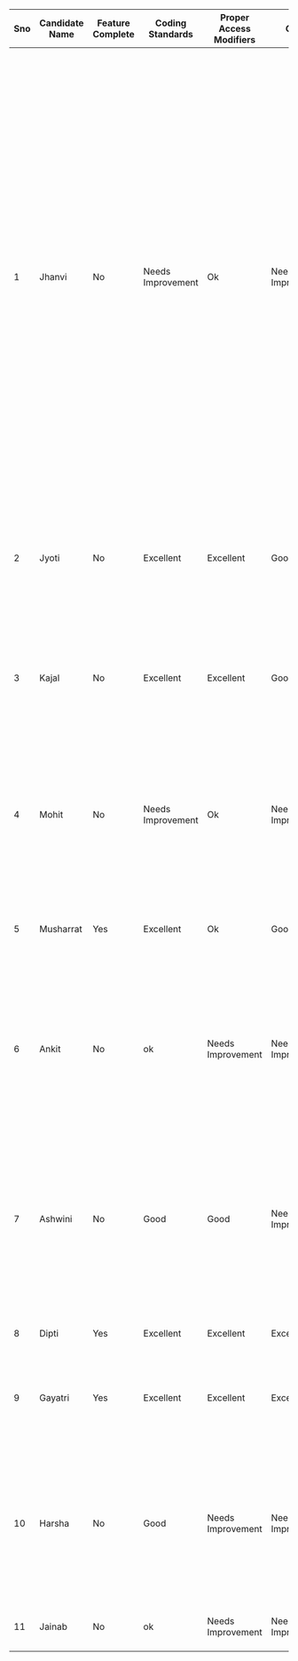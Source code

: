| Sno | Candidate Name | Feature Complete | Coding Standards  | Proper Access Modifiers | Grade             | Feedback                                                                                                                                                                                                                                                                                                                                                                                                                                                                                                                                                                                                                                                                                                                                                                                                                                                                                                                                                                                                                                                                                                                                                                                       |
|-----|----------------|------------------|-------------------|-------------------------|-------------------|------------------------------------------------------------------------------------------------------------------------------------------------------------------------------------------------------------------------------------------------------------------------------------------------------------------------------------------------------------------------------------------------------------------------------------------------------------------------------------------------------------------------------------------------------------------------------------------------------------------------------------------------------------------------------------------------------------------------------------------------------------------------------------------------------------------------------------------------------------------------------------------------------------------------------------------------------------------------------------------------------------------------------------------------------------------------------------------------------------------------------------------------------------------------------------------------|
| 1   | Jhanvi         | No               | Needs Improvement | Ok                      | Needs Improvement | - Appreciate the logical thinking in transferring the requirement to code<br/>- Code formatting is good<br/> - Naming of variables and methods are good <br/>- Code didn't compile due to the below reasons:<br/>Concrete class Customer cannot have member as "abstract  Account account"<br/> Cannot assign return value of Math.random() which is double to int variable tId in the Transaction() constructor<br/> To instantiate an object instance of a class use proper case of the class like "new Date()" instead of "new date()"<br/> In getTid() method, "return Tid" case mismatch should have used "return tId"<br/> In getDate() method, "return getDate;" should be "return date" as the variable name is just "date"<br/> If a method is declared abstract then it cannot have within it, so printTransaction() cannot have implementation if declared abstract<br/>please check variable reference in the System.out statement of printTransaction() method<br/> In CurrentAccount  class, variable "overdraft" is referred before declaring anywhere <br/>In class CurrentAccount#withdraw(double amount) method, java.util.List # add() will only accept one method argument |
| 2   | Jyoti          | No               | Excellent         | Excellent               | Good              | - Good logical thinking<br/>-Well formatted code<br/>-Areas for improvement: <br/>Missed to connect the accounts with customer instance, accounts object are not assigned to any customer objects <br/> Interest Calculation formula incorrect                                                                                                                                                                                                                                                                                                                                                                                                                                                                                                                                                                                                                                                                                                                                                                                                                                                                                                                                                 |
| 3   | Kajal          | No               | Excellent         | Excellent               | Good              | - Good logical thinking<br/>-Well formatted code<br/>-Areas for improvement: <br/>Method name "deposite" could have been better as this doesn't convey any meaning<br/>Missed to connect the accounts with customer instances, accounts object are not assigned to any customer objects <br/>  Interest Calculation formula incorrect                                                                                                                                                                                                                                                                                                                                                                                                                                                                                                                                                                                                                                                                                                                                                                                                                                                          |
| 4   | Mohit          | No               | Needs Improvement | Ok                      | Needs Improvement | - Well tried, good attempt<br/>Areas for improvement: <br/>Variable & method naming case (follow camel case) like "cusotmerName" instead of "customername"<br/>  Keyword "abstract" spelling should be exact<br/> Customer instances are not created, accounts are existing alone without being assigned to customer                                                                                                                                                                                                                                                                                                                                                                                                                                                                                                                                                                                                                                                                                                                                                                                                                                                                           |
| 5   | Musharrat      | Yes              | Excellent         | Ok                      | Good              | - Good try <br/> Well formatted code <br/> Areas for Improvement: <br/> Business logic to debit amount from current account is deducted twice once from overdraft and second time from balance amount in the withdraw method                                                                                                                                                                                                                                                                                                                                                                                                                                                                                                                                                                                                                                                                                                                                                                                                                                                                                                                                                                   |
| 6   | Ankit          | No               | ok                | Needs Improvement       | Needs Improvement | - Account and Customer were created but not tested<br/> - Transaction class constructor was missing <br/> - Transaction attribute in account should be list <br/>- Print transaction implementation is missing<br/> - All classes were marked static<br/> - Use date instead of string to represent customer dob<br/> - All method return types were marked as void                                                                                                                                                                                                                                                                                                                                                                                                                                                                                                                                                                                                                                                                                                                                                                                                                            |
| 7   | Ashwini        | No               | Good              | Good                    | Needs Improvement | - Well tried, If not for typos and few basic things it would have been good <br/>- braces were messed up and hence code as not compiling <br> - Also typos when instantiating class name and hence compilation errors <br> - Instance variables in class cannot be final else you can assign value in constructor <br> - SavingsAccount and CurrentAccount constructor should also accept accountNumber and account balance as arguments or you can initialize internally                                                                                                                                                                                                                                                                                                                                                                                                                                                                                                                                                                                                                                                                                                                      |
| 8   | Dipti          | Yes              | Excellent         | Excellent               | Excellent         | - Well done <br/>- Class name as Exam1 but has been coded as Examone                                                                                                                                                                                                                                                                                                                                                                                                                                                                                                                                                                                                                                                                                                                                                                                                                                                                                                                                                                                                                                                                                                                           |
| 9   | Gayatri        | Yes              | Excellent         | Excellent               | Excellent         | - Well done<br/> - calculateInterest in savingsaccount had private modifier which means you can't call from main<br/> - Before depositing amount to account you can verify if the amount is <=0 as validation                                                                                                                                                                                                                                                                                                                                                                                                                                                                                                                                                                                                                                                                                                                                                                                                                                                                                                                                                                                  |
| 10  | Harsha         | No               | Good              | Needs Improvement       | Needs Improvement | - Well tried, If you mark variables as private in abstract class, you can access it in inherited class via getters/setters. If you want to access directly you need to use protected modifier in abstract class <br/>-  If you want to call super on parent class you need to pass attributes for that constructor. In this case accountNumber and balance<br/> Use real type date for customer dob                                                                                                                                                                                                                                                                                                                                                                                                                                                                                                                                                                                                                                                                                                                                                                                            |
| 11  | Jainab         | No               | ok                | Needs Improvement       | Needs Improvement | - No much of code implementation<br/> - constructors are missing<br/> - Need to put logic in code                                                                                                                                                                                                                                                                                                                                                                                                                                                                                                                                                                                                                                                                                                                                                                                                                                                                                                                                                                                                                                                                                              |
